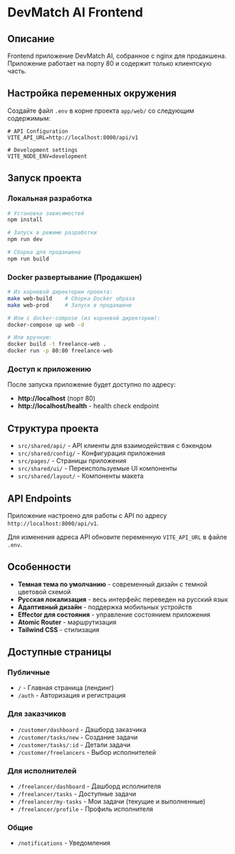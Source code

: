 # DevMatch AI Frontend

## Описание

Frontend приложение DevMatch AI, собранное с nginx для продакшена. Приложение работает на порту 80 и содержит только клиентскую часть.

## Настройка переменных окружения

Создайте файл `.env` в корне проекта `app/web/` со следующим содержимым:

```env
# API Configuration
VITE_API_URL=http://localhost:8000/api/v1

# Development settings
VITE_NODE_ENV=development
```

## Запуск проекта

### Локальная разработка

```bash
# Установка зависимостей
npm install

# Запуск в режиме разработки
npm run dev

# Сборка для продакшена
npm run build
```

### Docker развертывание (Продакшен)

```bash
# Из корневой директории проекта:
make web-build    # Сборка Docker образа
make web-prod     # Запуск в продакшене

# Или с docker-compose (из корневой директории):
docker-compose up web -d

# Или вручную:
docker build -t freelance-web .
docker run -p 80:80 freelance-web
```

### Доступ к приложению

После запуска приложение будет доступно по адресу:

- **http://localhost** (порт 80)
- **http://localhost/health** - health check endpoint

## Структура проекта

- `src/shared/api/` - API клиенты для взаимодействия с бэкендом
- `src/shared/config/` - Конфигурация приложения
- `src/pages/` - Страницы приложения
- `src/shared/ui/` - Переиспользуемые UI компоненты
- `src/shared/layout/` - Компоненты макета

## API Endpoints

Приложение настроено для работы с API по адресу `http://localhost:8000/api/v1`.

Для изменения адреса API обновите переменную `VITE_API_URL` в файле `.env`.

## Особенности

- **Темная тема по умолчанию** - современный дизайн с темной цветовой схемой
- **Русская локализация** - весь интерфейс переведен на русский язык
- **Адаптивный дизайн** - поддержка мобильных устройств
- **Effector для состояния** - управление состоянием приложения
- **Atomic Router** - маршрутизация
- **Tailwind CSS** - стилизация

## Доступные страницы

### Публичные

- `/` - Главная страница (лендинг)
- `/auth` - Авторизация и регистрация

### Для заказчиков

- `/customer/dashboard` - Дашборд заказчика
- `/customer/tasks/new` - Создание задачи
- `/customer/tasks/:id` - Детали задачи
- `/customer/freelancers` - Выбор исполнителей

### Для исполнителей

- `/freelancer/dashboard` - Дашборд исполнителя
- `/freelancer/tasks` - Доступные задачи
- `/freelancer/my-tasks` - Мои задачи (текущие и выполненные)
- `/freelancer/profile` - Профиль исполнителя

### Общие

- `/notifications` - Уведомления
